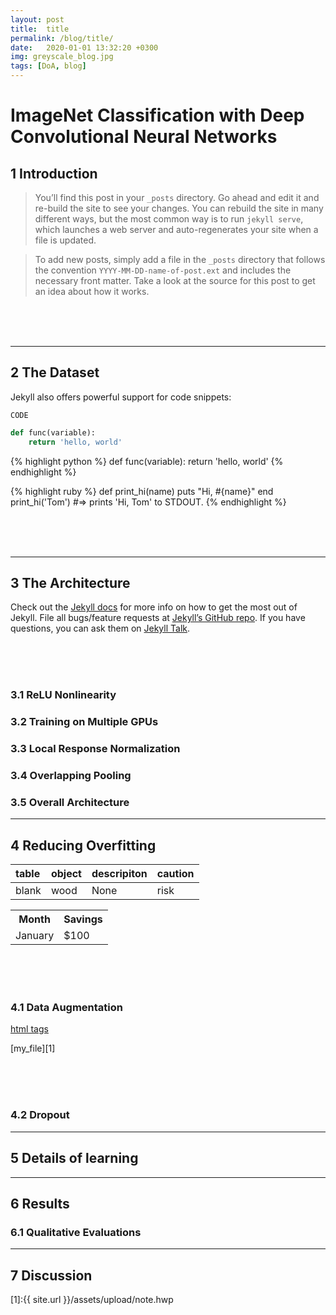 ```yaml
---
layout: post
title:  title
permalink: /blog/title/
date:   2020-01-01 13:32:20 +0300
img: greyscale_blog.jpg
tags: [DoA, blog]
---
```



# ImageNet Classification with Deep Convolutional Neural Networks


## 1 Introduction

> You’ll find this post in your `_posts` directory. Go ahead and edit it and re-build the site to see your changes. You can rebuild the site in many different ways, but the most common way is to run `jekyll serve`, which launches a web server and auto-regenerates your site when a file is updated.

> To add new posts, simply add a file in the `_posts` directory that follows the convention `YYYY-MM-DD-name-of-post.ext` and includes the necessary front matter. Take a look at the source for this post to get an idea about how it works.

<br><br><br>

---

## 2 The Dataset

Jekyll also offers powerful support for code snippets:

`CODE`

```python
def func(variable):
    return 'hello, world'
```

{% highlight python %}
def func(variable):
    return 'hello, world'
{% endhighlight %}


{% highlight ruby %}
def print_hi(name)
  puts "Hi, #{name}"
end
print_hi('Tom')
#=> prints 'Hi, Tom' to STDOUT.
{% endhighlight %}

<br><br><br>

---

## 3 The Architecture

Check out the [Jekyll docs][jekyll-docs] for more info on how to get the most out of Jekyll. File all bugs/feature requests at [Jekyll’s GitHub repo][jekyll-gh]. If you have questions, you can ask them on [Jekyll Talk][jekyll-talk].

[jekyll-docs]: https://jekyllrb.com/docs/home
[jekyll-gh]:   https://github.com/jekyll/jekyll
[jekyll-talk]: https://talk.jekyllrb.com/

<br><br><br>

### 3.1 ReLU Nonlinearity
### 3.2 Training on Multiple GPUs
### 3.3 Local Response Normalization
### 3.4 Overlapping Pooling
### 3.5 Overall Architecture

---

## 4 Reducing Overfitting

|table  |object  |descripiton    |caution   |
|:------|:-------|:--------------|:---------|
|blank  |wood    |None           |risk      |

<table class="test">
  <tr>
    <th>Month</th>
    <th>Savings</th>
  </tr>
  <tr>
    <td>January</td>
    <td>$100</td>
  </tr>
</table>

<br><br><br>

### 4.1 Data Augmentation

<a href="https://www.w3schools.com/tags/default.asp">html tags</a>

[my_file][1]

<br><br><br>

### 4.2 Dropout

---

## 5 Details of learning

---

## 6 Results
### 6.1 Qualitative Evaluations

---

## 7 Discussion

[1]:{{ site.url }}/assets/upload/note.hwp
